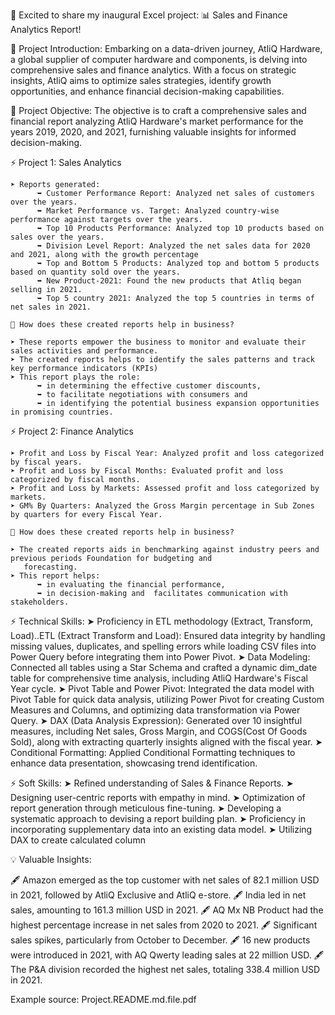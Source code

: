 🚀 Excited to share my inaugural Excel project: 📊 Sales and Finance Analytics Report!

🎯 Project Introduction: Embarking on a data-driven journey, AtliQ Hardware, a global supplier of computer hardware and components, is delving into comprehensive sales and finance analytics. With a focus on strategic insights, AtliQ aims to optimize sales strategies, identify growth opportunities, and enhance financial decision-making capabilities.

🎯 Project Objective: The objective is to craft a comprehensive sales and financial report analyzing AtliQ Hardware's market performance for the years 2019, 2020, and 2021, furnishing valuable insights for informed decision-making.

⚡ Project 1: Sales Analytics 
    
    ➤ Reports generated: 
          ➥ Customer Performance Report: Analyzed net sales of customers over the years.
          ➥ Market Performance vs. Target: Analyzed country-wise performance against targets over the years.
          ➥ Top 10 Products Performance: Analyzed top 10 products based on sales over the years.
          ➥ Division Level Report: Analyzed the net sales data for 2020 and 2021, along with the growth percentage
          ➥ Top and Bottom 5 Products: Analyzed top and bottom 5 products based on quantity sold over the years.
          ➥ New Product-2021: Found the new products that Atliq began selling in 2021.
          ➥ Top 5 country 2021: Analyzed the top 5 countries in terms of net sales in 2021.
          
    🚀 How does these created reports help in business?
    
    ➤ These reports empower the business to monitor and evaluate their sales activities and performance.
    ➤ The created reports helps to identify the sales patterns and track key performance indicators (KPIs)
    ➤ This report plays the role:
          ➥ in determining the effective customer discounts, 
          ➥ to facilitate negotiations with consumers and     
          ➥ in identifying the potential business expansion opportunities in promising countries.
          
⚡ Project 2: Finance Analytics

    ➤ Profit and Loss by Fiscal Year: Analyzed profit and loss categorized by fiscal years.
    ➤ Profit and Loss by Fiscal Months: Evaluated profit and loss categorized by fiscal months.
    ➤ Profit and Loss by Markets: Assessed profit and loss categorized by markets.
    ➤ GM% By Quarters: Analyzed the Gross Margin percentage in Sub Zones by quarters for every Fiscal Year.

    🚀 How does these created reports help in business?

    ➤ The created reports aids in benchmarking against industry peers and previous periods Foundation for budgeting and   
       forecasting.
    ➤ This report helps:
          ➥ in evaluating the financial performance, 
          ➥ in decision-making and  facilitates communication with stakeholders.
      
⚡ Technical Skills: 
    ➤ Proficiency in ETL methodology (Extract, Transform, Load)..ETL (Extract Transform and Load): Ensured data integrity by 
       handling missing values, duplicates, and spelling errors while loading CSV files into Power Query before integrating them 
      into Power Pivot.
    ➤ Data Modeling: Connected all tables using a Star Schema and crafted a dynamic dim_date table for comprehensive time analysis, including AtliQ Hardware's Fiscal Year cycle.
    ➤ Pivot Table and Power Pivot: Integrated the data model with Pivot Table for quick data analysis, utilizing Power Pivot for creating Custom Measures and Columns, and                optimizing data transformation via Power Query.
    ➤ DAX (Data Analysis Expression): Generated over 10 insightful measures, including Net sales, Gross Margin, and COGS(Cost Of 
       Goods Sold), along with extracting quarterly insights aligned with the fiscal year.
    ➤ Conditional Formatting: Applied Conditional Formatting techniques to enhance data presentation, showcasing trend 
       identification.
       
⚡ Soft  Skills:
    ➤ Refined understanding of Sales & Finance Reports.
    ➤ Designing user-centric reports with empathy in mind.
    ➤ Optimization of report generation through meticulous fine-tuning.
    ➤ Developing a systematic approach to devising a report building plan.
    ➤ Proficiency in incorporating supplementary data into an existing data model.
    ➤ Utilizing DAX to create calculated column
    
💡 Valuable Insights:

  🖋️ Amazon emerged as the top customer with net sales of 82.1 million USD in 2021, followed by AtliQ Exclusive and AtliQ e-store.
  🖋️ India led in net sales, amounting to 161.3 million USD in 2021.
  🖋️ AQ Mx NB Product had the highest percentage increase in net sales from 2020 to 2021.
  🖋️ Significant sales spikes, particularly from October to December.
  🖋️ 16 new products were introduced in 2021, with AQ Qwerty leading sales at 22 million USD.
  🖋️ The P&A division recorded the highest net sales, totaling 338.4 million USD in 2021. 
  
  
  Example source: Project.README.md.file.pdf
